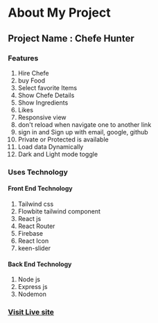 # About My Project

## Project Name : Chefe Hunter

### Features

1. Hire Chefe
2. buy Food
3. Select favorite Items
4. Show Chefe Details
5. Show Ingredients
6. Likes
7. Responsive view
8. don't reload when navigate one to another link
9. sign in and Sign up with email, google, github
10. Private or Protected is available
11. Load data Dynamically
12. Dark and Light mode toggle

### Uses Technology

#### Front End Technology

1. Tailwind css
2. Flowbite tailwind component
3. React js
4. React Router
5. Firebase
6. React Icon
7. keen-slider

#### Back End Technology

1. Node js
2. Express js
3. Nodemon

### [Visit Live site](https://recepi-hunter-client.web.app/)
